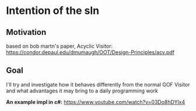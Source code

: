 # Intention of the sln

## Motivation

based on bob martn's paper, Acyclic Visitor:
https://condor.depaul.edu/dmumaugh/OOT/Design-Principles/acv.pdf



## Goal
I'll try and investigate how it behaves differently from the normal GOF Visitor and what advantages it may bring to a daily programming work

**An example impl in c#:** https://www.youtube.com/watch?v=03Do8hDYlx4
